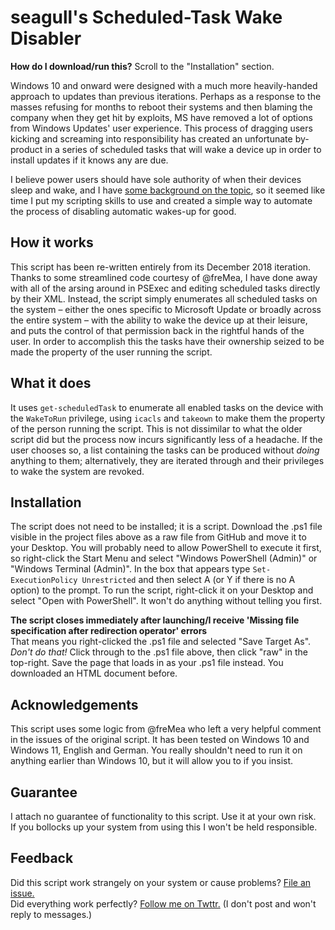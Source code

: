 # seagull's Scheduled-Task Wake Disabler
**How do I download/run this?** Scroll to the "Installation" section.

Windows 10 and onward were designed with a much more heavily-handed approach to updates than previous iterations. Perhaps as a response to the masses refusing for months to reboot their systems and then blaming the company when they get hit by exploits, MS have removed a lot of options from Windows Updates' user experience.
This process of dragging users kicking and screaming into responsibility has created an unfortunate by-product in a series of scheduled tasks that will wake a device up in order to install updates if it knows any are due.

I believe power users should have sole authority of when their devices sleep and wake, and I have [some background on the topic](https://superuser.com/questions/973009/conclusively-stop-wake-timers-from-waking-windows-10-desktop), so it seemed like time I put my scripting skills to use and created a simple way to automate the process of disabling automatic wakes-up for good.

## How it works
This script has been re-written entirely from its December 2018 iteration. Thanks to some streamlined code courtesy of @freMea, I have done away with all of the arsing around in PSExec and editing scheduled tasks directly by their XML. Instead, the script simply enumerates all scheduled tasks on the system – either the ones specific to Microsoft Update or broadly across the entire system – with the ability to wake the device up at their leisure, and puts the control of that permission back in the rightful hands of the user. In order to accomplish this the tasks have their ownership seized to be made the property of the user running the script.

## What it does
It uses `get-scheduledTask` to enumerate all enabled tasks on the device with the `WakeToRun` privilege, using `icacls` and `takeown` to make them the property of the person running the script. This is not dissimilar to what the older script did but the process now incurs significantly less of a headache.
If the user chooses so, a list containing the tasks can be produced without _doing_ anything to them; alternatively, they are iterated through and their privileges to wake the system are revoked.

## Installation
The script does not need to be installed; it is a script. Download the .ps1 file visible in the project files above as a raw file from GitHub and move it to your Desktop. You will probably need to allow PowerShell to execute it first, so right-click the Start Menu and select "Windows PowerShell (Admin)" or "Windows Terminal (Admin)". In the box that appears type `Set-ExecutionPolicy Unrestricted` and then select A (or Y if there is no A option) to the prompt.
To run the script, right-click it on your Desktop and select "Open with PowerShell". It won't do anything without telling you first.

**The script closes immediately after launching/I receive 'Missing file specification after redirection operator' errors**  
That means you right-clicked the .ps1 file and selected "Save Target As". _Don't do that!_ Click through to the .ps1 file above, then click "raw" in the top-right. Save the page that loads in as your .ps1 file instead. You downloaded an HTML document before.

## Acknowledgements
This script uses some logic from @freMea who left a very helpful comment in the issues of the original script.
It has been tested on Windows 10 and Windows 11, English and German.
You really shouldn't need to run it on anything earlier than Windows 10, but it will allow you to if you insist.

## Guarantee
I attach no guarantee of functionality to this script. Use it at your own risk.  
If you bollocks up your system from using this I won't be held responsible.

## Feedback
Did this script work strangely on your system or cause problems? [File an issue.](https://github.com/seagull/disable-automaticrestarts/issues)  
Did everything work perfectly? [Follow me on Twttr.](https://www.twitter.com/seagull) (I don't post and won't reply to messages.)
